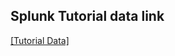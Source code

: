 ## Splunk Tutorial data link
[[Tutorial Data]](https://docs.splunk.com/images/Tutorial/tutorialdata.zip)
